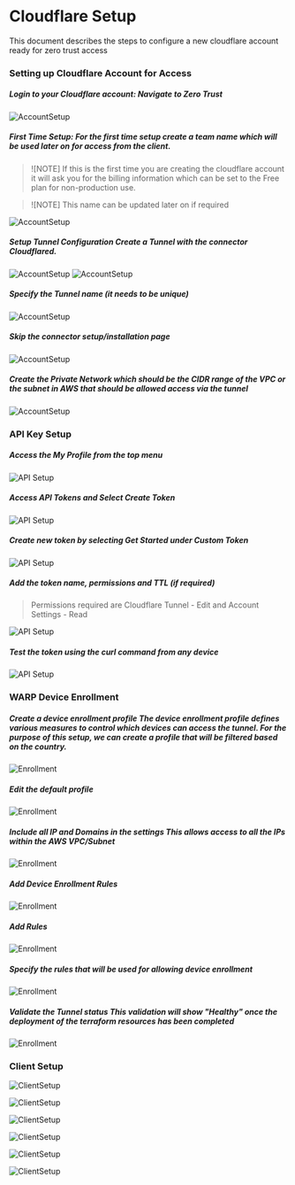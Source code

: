 # Cloudflare Setup

This document describes the steps to configure a new cloudflare account ready for zero trust access

### Setting up Cloudflare Account for Access

##### **Login to your Cloudflare account:** Navigate to Zero Trust

![AccountSetup](./images/cf-setup/Setup-1.png)

##### **First Time Setup:** For the first time setup create a team name which will be used later on for access from the client.

> ![NOTE] If this is the first time you are creating the cloudflare account it will ask you for the billing information which can be set to the Free plan for non-production use.

> ![NOTE] This name can be updated later on if required

![AccountSetup](./images/cf-setup/Setup-2.png)

##### **Setup Tunnel Configuration** Create a Tunnel with the connector Cloudflared.

![AccountSetup](./images/cf-setup/Setup-3.png)
![AccountSetup](./images/cf-setup/Setup-4.png)

##### **Specify the Tunnel name (it needs to be unique)**

![AccountSetup](./images/cf-setup/Setup-5.png)

##### **Skip the connector setup/installation page**

![AccountSetup](./images/cf-setup/Setup-6.png)

##### **Create the Private Network which should be the CIDR range of the VPC or the subnet in AWS that should be allowed access via the tunnel**

![AccountSetup](./images/cf-setup/Setup-7.png)

### API Key Setup

##### **Access the My Profile from the top menu**

![API Setup](./images/cf-setup/API-1.png)

##### **Access API Tokens and Select Create Token**

![API Setup](./images/cf-setup/API-2.png)

##### **Create new token by selecting Get Started under Custom Token**

![API Setup](./images/cf-setup/API-3.png)

##### **Add the token name, permissions and TTL (if required)**

> Permissions required are Cloudflare Tunnel - Edit and Account Settings - Read

![API Setup](./images/cf-setup/API-4.png)

##### **Test the token using the curl command from any device**

![API Setup](./images/cf-setup/API-5.png)

### WARP Device Enrollment

##### **Create a device enrollment profile** The device enrollment profile defines various measures to control which devices can access the tunnel. For the purpose of this setup, we can create a profile that will be filtered based on the country.

![Enrollment](./images/cf-setup/WARP-1.png)

##### **Edit the default profile**

![Enrollment](./images/cf-setup/WARP-2.png)

##### **Include all IP and Domains in the settings** This allows access to all the IPs within the AWS VPC/Subnet

![Enrollment](./images/cf-setup/WARP-3.png)

##### **Add Device Enrollment Rules**

![Enrollment](./images/cf-setup/WARP-5.png)

##### **Add Rules**

![Enrollment](./images/cf-setup/WARP-6.png)

##### **Specify the rules that will be used for allowing device enrollment**

![Enrollment](./images/cf-setup/WARP-7.png)

##### **Validate the Tunnel status** This validation will show "Healthy" once the deployment of the terraform resources has been completed

![Enrollment](./images/cf-setup/WARP-4.png)

### Client Setup

![ClientSetup](./images/cf-setup/Client-1.png)

![ClientSetup](./images/cf-setup/Client-2.png)

![ClientSetup](./images/cf-setup/Client-3.png)

![ClientSetup](./images/cf-setup/Client-4.png)

![ClientSetup](./images/cf-setup/Client-5.png)

![ClientSetup](./images/cf-setup/Client-6.png)
